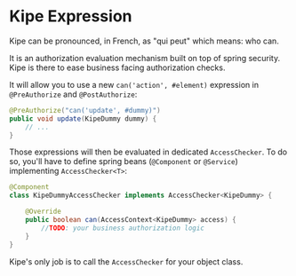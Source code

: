 # Kipe Expression

Kipe can be pronounced, in French, as "qui peut" which means: who can.

It is an authorization evaluation mechanism built on top of spring security. Kipe is there to ease business facing authorization checks.

It will allow you to use a new `can('action', #element)` expression in `@PreAuthorize` and `@PostAuthorize`:

```java
@PreAuthorize("can('update', #dummy)")
public void update(KipeDummy dummy) {
    // ...
}

```

Those expressions will then be evaluated in dedicated `AccessChecker`. To do so, you'll have to define spring beans (`@Component` or `@Service`) implementing `AccessChecker<T>`:

```java
@Component
class KipeDummyAccessChecker implements AccessChecker<KipeDummy> {

    @Override
    public boolean can(AccessContext<KipeDummy> access) {
        //TODO: your business authorization logic
    }
}

```

Kipe's only job is to call the `AccessChecker` for your object class.
